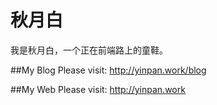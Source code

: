 # 秋月白

我是秋月白，一个正在前端路上的童鞋。

##My Blog
Please visit: <a href="https://yinpan.work/blog" target="_blank">http://yinpan.work/blog</a>

##My Web
Please visit: <a href="https://yinpan.work" target="_blank">http://yinpan.work</a>
